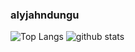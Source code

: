 
### alyjahndungu

![Top Langs](https://github-readme-stats.vercel.app/api/top-langs/?username=alyjahndungu&hide=html)
![github stats](https://github-readme-stats.vercel.app/api?username=alyjahndungu&show_icons=true&count_private=true&line_height=33)

